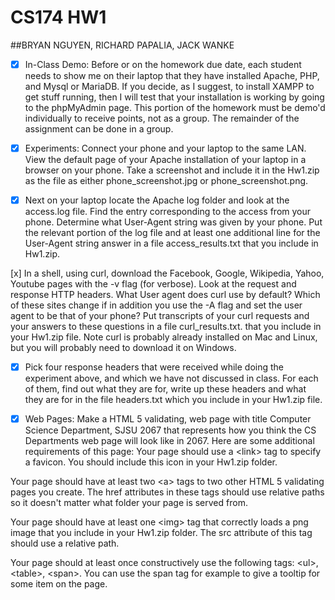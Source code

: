 # CS174 HW1
##BRYAN NGUYEN, RICHARD PAPALIA, JACK WANKE

* [x] In-Class Demo: Before or on the homework due date, each student needs to show me on their laptop that they have installed Apache, PHP, and Mysql or MariaDB. If you decide, as I suggest, to install XAMPP to get stuff running, then I will test that your installation is working by going to the phpMyAdmin page. This portion of the homework must be demo'd individually to receive points, not as a group. The remainder of the assignment can be done in a group.

* [x] Experiments:
Connect your phone and your laptop to the same LAN. View the default page of your Apache installation of your laptop in a browser on your phone. Take a screenshot and include it in the Hw1.zip as the file as either phone_screenshot.jpg or phone_screenshot.png.

* [x] Next on your laptop locate the Apache log folder and look at the access.log file. Find the entry corresponding to the access from your phone. Determine what User-Agent string was given by your phone. Put the relevant portion of the log file and at least one additional line for the User-Agent string answer in a file access_results.txt that you include in Hw1.zip.

[x] In a shell, using curl, download the Facebook, Google, Wikipedia, Yahoo, Youtube pages with the -v flag (for verbose). Look at the request and response HTTP headers. What User agent does curl use by default? Which of these sites change if in addition you use the -A flag and set the user agent to be that of your phone? Put transcripts of your curl requests and your answers to these questions in a file curl_results.txt. that you include in your Hw1.zip file. Note curl is probably already installed on Mac and Linux, but you will probably need to download it on Windows.

* [x] Pick four response headers that were received while doing the experiment above, and which we have not discussed in class. For each of them, find out what they are for, write up these headers and what they are for in the file headers.txt which you include in your Hw1.zip file.

* [x] Web Pages: Make a HTML 5 validating, web page with title Computer Science Department, SJSU 2067 that represents how you think the CS Departments web page will look like in 2067. Here are some additional requirements of this page:
Your page should use a &lt;link&gt; tag to specify a favicon. You should include this icon in your Hw1.zip folder.

Your page should have at least two &lt;a&gt; tags to two other HTML 5 validating pages you create. The href attributes in these tags should use relative paths so it doesn't matter what folder your page is served from.

Your page should have at least one &lt;img&gt; tag that correctly loads a png image that you include in your Hw1.zip folder. The src attribute of this tag should use a relative path.

Your page should at least once constructively use the following tags: &lt;ul&gt;, &lt;table&gt;, &lt;span&gt;. You can use the span tag for example to give a tooltip for some item on the page.

